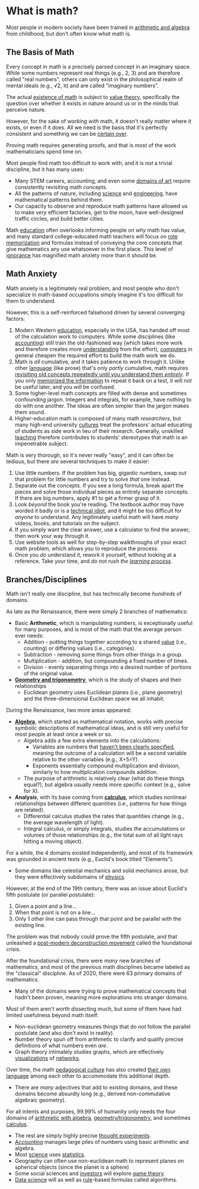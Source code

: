 
# What is math?

Most people in modern society have been trained in [arithmetic and algebra](math-algebra.md) from childhood, but don't often know *what* math is.

## The Basis of Math

Every concept in math is a precisely parsed concept in an imaginary space. While some numbers represent real things (e.g., 2, 3) and are therefore called "real numbers", others can only exist in the philosophical realm of mental ideals (e.g., √2, π) and are called "imaginary numbers".

The actual [existence of math](math.md) is subject to [value theory](values.md), specifically the question over whether it exists in nature around us or in the minds that perceive nature.

However, for the sake of *working with* math, it doesn't really matter where it exists, or even if it does. All we need is the basis that it's perfectly consistent and something we can be [certain over](understanding-certainty.md).

Proving math requires generating proofs, and that is *most* of the work mathematicians spend time on.

Most people find math too difficult to work with, and it is *not* a trivial discipline, but it has many uses:

- Many STEM careers, accounting, and even some [domains of art](art.md) require consistently revisiting math concepts.
- All the patterns of nature, including [science](science.md) and [engineering](engineering.md), have mathematical patterns behind them.
- Our capacity to observe and reproduce math patterns have allowed us to make *very* efficient factories, get to the moon, have well-designed traffic circles, and build better cities.

Math [education](education.md) often overlooks informing people on *why* math has value, and many standard college-educated math teachers will focus on [rote memorization](mind-memory.md) and formulas instead of conveying the core concepts that give mathematics any use whatsoever in the first place. This level of [ignorance](https://gainedin.site/idiot/) has magnified math anxiety more than it should be.

## Math Anxiety

Math anxiety is a legitimately real problem, and most people who don't specialize in math-based occupations simply imagine it's too difficult for them to understand.

However, this is a self-reinforced falsehood driven by several converging factors:

1. Modern Western [education](education.md), especially in the USA, has handed off most of the calculation work to computers. While some disciplines (like [accounting](money-accounting.md)) still train the old-fashioned way (which takes more work and therefore creates more [understanding](understanding.md) from the effort), [computers](computers.md) in general cheapen the required effort to build the math work we do.
2. Math is *all* cumulative, and it takes patience to work through it. Unlike other [language](language.md) (like prose) that's only *partly* cumulative, math requires [revisiting old concepts repeatedly until you understand them *entirely*](http://www.geometry.org/tex/conc/mathlearn.html). If you only [memorized the information](mind-memory.md) to repeat it back on a test, it will *not* be useful later, and you *will* be confused.
3. Some higher-level math concepts are filled with dense and sometimes confounding jargon. Integers and integrals, for example, have nothing to do with one another. The ideas are often simpler than the jargon makes them sound.
4. Higher-education math is composed of many math *researchers*, but many high-end university [cultures](people-culture.md) treat the professors' actual educating of students as side work in lieu of their research. Generally, unskilled [teaching](education.md) therefore contributes to students' stereotypes that math is an impenetrable subject.

Math is very thorough, so it's never really "easy", and it can often be tedious, but there *are* several techniques to make it easier:

1. Use little numbers. If the problem has big, gigantic numbers, swap out that problem for little numbers and try to solve *that* one instead.
2. Separate out the concepts. If you see a long formula, break apart the pieces and solve those individual pieces as entirely separate concepts. If there are big numbers, apply #1 to get a firmer grasp of it.
3. Look *beyond* the book you're reading. The textbook author may have worded it badly or is a [technical idiot](https://gainedin.site/idiot/), and it might be too difficult for *anyone* to understand. Any legitimately useful math will have *many* videos, books, and tutorials on the subject.
4. If you simply want the clear answer, use a calculator to find the answer, then work your way through it.
5. Use website tools as well for step-by-step walkthroughs of your exact math problem, which allows you to reproduce the process.
6. Once you *do* understand it, rework it yourself, without looking at a reference. Take your time, and *do not rush the [learning process](understanding.md)*.

## Branches/Disciplines

Math isn't really one discipline, but has technically become *hundreds* of domains.

As late as the Renaissance, there were simply 2 branches of mathematics:

- Basic **Arithmetic**, which is manipulating numbers, is exceptionally useful for many purposes, and is most of the math that the average person ever needs:
  - Addition - putting things together according to a shared [value](values.md) (i.e., counting) or differing values (i.e., categories).
  - Subtraction - removing some things from other things in a group.
  - Multiplication - addition, but compounding a fixed number of times.
  - Division - evenly separating things into a desired number of portions of the original value.
- **[Geometry and trigonometry](math-geotrig.md)**, which is the study of shapes and their relationships
  - Euclidean geometry uses Euclidean planes (i.e., plane geometry) and the three-dimensional Euclidean space we all inhabit.

During the Renaissance, two more areas appeared:

- **[Algebra](math-algebra.md)**, which started as mathematical notation, works with precise symbolic descriptions of mathematical ideas, and is still very useful for most people at least once a week or so.
  - Algebra adds a few extra elements into the calculations:
    - Variables are numbers that [haven't been clearly specified](understanding-certainty.md), meaning the outcome of a calculation will be a second variable relative to the other variables (e.g., X+5=Y).
    - Exponents essentially compound multiplication and division, similarly to how multiplication compounds addition.
  - The purpose of arithmetic is relatively clear (what do these things equal?), but algebra usually needs more specific context (e.g., solve for X).
- **Analysis**, with its base coming from **[calculus](math-calc.md)**, which studies nonlinear relationships between different quantities (i.e., patterns for how things are related).
  - Differential calculus studies the rates that quantities change (e.g., the average wavelength of light).
  - Integral calculus, or simply integrals, studies the accumulations or volumes of those relationships (e.g., the total sum of all light rays hitting a moving object).

For a while, the 4 domains existed independently, and most of its framework was grounded in ancient texts (e.g., Euclid's book titled "Elements").

- Some domains like celestial mechanics and solid mechanics arose, but they were effectively subdomains of [physics](science-physics.md).

However, at the end of the 19th century, there was an issue about Euclid's fifth postulate (or parallel postulate):

1. Given a point and a line...
2. When that point is not on a line...
3. Only 1 other line can pass through that point and be parallel with the existing line.

The problem was that nobody could prove the fifth postulate, and that unleashed a [post-modern deconstruction movement](trends.md) called the foundational crisis.

After the foundational crisis, there were *many* new branches of mathematics, and most of the previous math disciplines became labeled as the "classical" discipline. As of 2020, there were 63 primary domains of mathematics.

- Many of the domains were trying to prove mathematical concepts that hadn't been proven, meaning more explorations into stranger domains.

Most of them aren't worth dissecting much, but some of them have had limited usefulness beyond math itself:

- Non-euclidean geometry measures things that do *not* follow the parallel postulate (and also don't exist in reality).
- Number theory spun off from arithmetic to clarify and qualify precise definitions of what numbers even *are*.
- Graph theory intimately studies graphs, which are effectively [visualizations](data-viz.md) of [networks](https://gainedin.site/networks/).

Over time, the math [pedagogical culture](education.md) has also created [their own language](glossary-math.md) among each other to accommodate this additional depth.

- There are *many* adjectives that add to existing domains, and these domains become absurdly long (e.g., derived non-commutative algebraic geometry).

For all intents and purposes, 99.99% of humanity only needs the four domains of [arithmetic with algebra](math-algebra.md), [geometry/trigonometry](math-geotrig.md), and sometimes [calculus](math-calc.md).

- The rest are simply highly precise [thought experiments](paradoxes.md).
- [Accounting](money-accounting.md) manages large piles of numbers using basic arithmetic and algebra.
- Most [science](science.md) uses [statistics](math-stat.md).
- Geography can often use non-euclidean math to represent planes on spherical objects (since the planet is a sphere)
- Some social sciences and [investors](money-investing.md) will explore [game theory](math-gametheory.md).
- [Data science](database.md) will as well as [rule](rules.md)-based formulas called algorithms.
